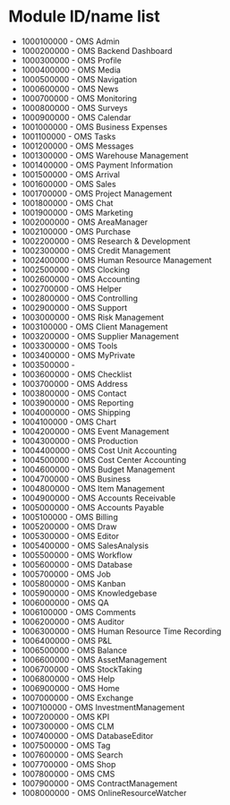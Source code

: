 # Module ID/name list

* 1000100000 - OMS Admin
* 1000200000 - OMS Backend Dashboard
* 1000300000 - OMS Profile
* 1000400000 - OMS Media
* 1000500000 - OMS Navigation
* 1000600000 - OMS News
* 1000700000 - OMS Monitoring
* 1000800000 - OMS Surveys
* 1000900000 - OMS Calendar
* 1001000000 - OMS Business Expenses
* 1001100000 - OMS Tasks
* 1001200000 - OMS Messages
* 1001300000 - OMS Warehouse Management
* 1001400000 - OMS Payment Information
* 1001500000 - OMS Arrival
* 1001600000 - OMS Sales
* 1001700000 - OMS Project Management
* 1001800000 - OMS Chat
* 1001900000 - OMS Marketing
* 1002000000 - OMS AreaManager
* 1002100000 - OMS Purchase
* 1002200000 - OMS Research & Development
* 1002300000 - OMS Credit Management
* 1002400000 - OMS Human Resource Management
* 1002500000 - OMS Clocking
* 1002600000 - OMS Accounting
* 1002700000 - OMS Helper
* 1002800000 - OMS Controlling
* 1002900000 - OMS Support
* 1003000000 - OMS Risk Management
* 1003100000 - OMS Client Management
* 1003200000 - OMS Supplier Management
* 1003300000 - OMS Tools
* 1003400000 - OMS MyPrivate
* 1003500000 -
* 1003600000 - OMS Checklist
* 1003700000 - OMS Address
* 1003800000 - OMS Contact
* 1003900000 - OMS Reporting
* 1004000000 - OMS Shipping
* 1004100000 - OMS Chart
* 1004200000 - OMS Event Management
* 1004300000 - OMS Production
* 1004400000 - OMS Cost Unit Accounting
* 1004500000 - OMS Cost Center Accounting
* 1004600000 - OMS Budget Management
* 1004700000 - OMS Business
* 1004800000 - OMS Item Management
* 1004900000 - OMS Accounts Receivable
* 1005000000 - OMS Accounts Payable
* 1005100000 - OMS Billing
* 1005200000 - OMS Draw
* 1005300000 - OMS Editor
* 1005400000 - OMS SalesAnalysis
* 1005500000 - OMS Workflow
* 1005600000 - OMS Database
* 1005700000 - OMS Job
* 1005800000 - OMS Kanban
* 1005900000 - OMS Knowledgebase
* 1006000000 - OMS QA
* 1006100000 - OMS Comments
* 1006200000 - OMS Auditor
* 1006300000 - OMS Human Resource Time Recording
* 1006400000 - OMS P&L
* 1006500000 - OMS Balance
* 1006600000 - OMS AssetManagement
* 1006700000 - OMS StockTaking
* 1006800000 - OMS Help
* 1006900000 - OMS Home
* 1007000000 - OMS Exchange
* 1007100000 - OMS InvestmentManagement
* 1007200000 - OMS KPI
* 1007300000 - OMS CLM
* 1007400000 - OMS DatabaseEditor
* 1007500000 - OMS Tag
* 1007600000 - OMS Search
* 1007700000 - OMS Shop
* 1007800000 - OMS CMS
* 1007900000 - OMS ContractManagement
* 1008000000 - OMS OnlineResourceWatcher
